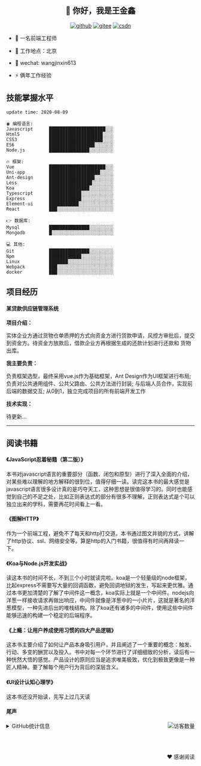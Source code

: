 <h2 align="center">👋 你好，我是王金鑫</h2>
<p align="center">
  <a href="https://github.com/wangjinxin613"><img src="https://img.shields.io/badge/GitHub-24292e" alt="github"></a>
  <a href="https://gitee.com/wangjinxin613_admin"><img src="https://img.shields.io/badge/Gitee-fe7300" alt="gitee"></a>
  <a href="https://blog.csdn.net/qq_30113287"><img src="https://img.shields.io/badge/CSDN-cf000e" alt="csdn"></a>
</p>

- 🔭  一名前端工程师

- 🌱  工作地点：北京

- 💬   wechat: wangjinxin613

- ⚡   俩年工作经验


## 技能掌握水平

<!--START_SECTION:waka-->
```text
update time: 2020-08-09

🍀 编程语言: 
Javascript      █████████████████████░░░
Html5           ████████████████████░░░░ 
CSS3            ████████████████████░░░░ 
ES6             █████████████████░░░░░░░
Node.js         ███████████████░░░░░░░░░

🔥 框架:
Vue             █████████████████████░░░
Uni-app         ███████████████████░░░░░
Ant-design      █████████████████░░░░░░░
Less            ████████████████░░░░░░░░
Koa             ███████████████░░░░░░░░░
Typescript      ████████████░░░░░░░░░░░░
Express         ████████████░░░░░░░░░░░░
Element-ui      ███████████░░░░░░░░░░░░░
React           ███░░░░░░░░░░░░░░░░░░░░░

👉 数据库:
Mysql           ███████████████░░░░░░░░░
Mongodb         █░░░░░░░░░░░░░░░░░░░░░░░

💻 其他: 
Git             ███████████████░░░░░░░░░
Npm             ████████████░░░░░░░░░░░░
Linux           ███████░░░░░░░░░░░░░░░░░
Webpack         ███░░░░░░░░░░░░░░░░░░░░░
docker          ███░░░░░░░░░░░░░░░░░░░░░
```


<!--END_SECTION:waka-->



## 项目经历

#### **某贷款供应链管理系统**

**项目介绍：**

实体企业方通过货物仓单质押的方式向资金方进行贷款申请，风控方审批后，提交到资金方。待资金方放款后，借款企业方再根据生成的还款计划进行还款和 货物出库。

**我主要负责：**

负责框架选型，最终采用vue.js作为基础框架，Ant Design作为UI框架进行布局; 负责对公共通用组件、公共父路由、公共方法进行封装;
与后端人员合作，实现前后端的数据交互; 
从0到1，独立完成项目的所有前端开发工作

**技术实现：**

待更新...

-------

## 阅读书籍

#### 《JavaScript忍着秘籍（第二版）》 
本书对javascript语言的重要部分（函数、闭包和原型）进行了深入全面的介绍，对某些难以理解的地方解释的很到位，值得仔细一读。读完这本书的最大感觉是javascript语言很多设计真的是巧夺天工，这种思想是很值得学习的。同时也能感觉到自己的不足之处，比如正则表达式的部分有很多不理解，正则表达式是个可以独立出来的学科，需要再花时间看上一看。
#### 《图解HTTP》
作为一个前端工程，避免不了每天和http打交道。本书通过图文并貌的方式，讲解了http协议、ssl、网络安全等。算是http的入门书籍，很值得有时间再拜读一下。
#### 《Koa与Node.js开发实战》
读这本书的时间不长，不到三个小时就读完啦。koa是一个轻量级的node框架，比起express不需要写大量的回调函数，避免回调地狱的发生，写起来更优雅。通过本书更加清楚的了解了中间件这一概念，koa实际上就是一个中间件。nodejs向洋葱一样接收请求再做出响应，中间件就像是洋葱中的一小片片，这就是著名的洋葱模型，一种先进后出的堆栈结构。除了koa还有诸多的中间件，使用这些中间件能够迅速的构建一个稳定的后端程序。
#### 《上瘾：让用户养成使用习惯的四大产品逻辑》
这本书主要介绍了如何让产品本身吸引用户，并且阐述了一个重要的概念：触发、行动、多变的酬赏以及投入。书中对每一个环节进行了详细细致的分析，读后有一种恍然大悟的感觉。产品设计的原则应当是追求唯美极致，优化到极致更像是一种匠人精神。要了解每个用户行为背后的深层含义。

#### 《UI设计认知心理学》
这本书还没开始读，先写上过几天读

#### 尾声
<img align='right' src="https://profile-counter.glitch.me/wangjinxin613/count.svg" alt="访客数量"/>

<details>
<summary>GitHub统计信息</summary>

<br/>


<a href="https://github.com/wangjinxin613/wangjinxin613">
  <img align="center" src="https://github-readme-stats.anuraghazra1.vercel.app/api?username=wangjinxin613&show_icons=true" />
</a>
<br/>

---

[![Top Langs](https://github-readme-stats.vercel.app/api/top-langs/?username=wangjinxin613&hide=php,java)](https://github.com/anuraghazra/github-readme-stats)

---

[![wangjinxin's contribution graph as a Game of Life](https://github4life.herokuapp.com/wangjinxin613.gif)](https://github4life.herokuapp.com/wangjinxin613)

</details>


<br><br>
<div style="float:right">❤️ 感谢阅读</div>

